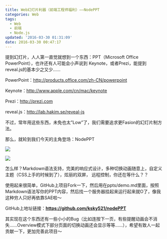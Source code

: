 ```yaml
---
title: Web幻灯片利器（前端工程师福利）——NodePPT
categories: Web
tags:
  - Web
  - 前端
  - Node.js
updated: '2016-03-30 01:31:09'
date: 2016-03-30 00:47:17
---
```


提到幻灯片，人人第一直觉就想到一个东西：PPT（Microsoft Office PowerPoint），也许还有人可能会小声说到 Keynote，或者Prezi，能提到reveal.js的基本少之又少……

PowerPoint：http://products.office.com/zh-CN/powerpoint

Keynote：http://www.apple.com/cn/mac/keynote

Prezi：http://prezi.com

reveal.js：http://lab.hakim.se/reveal-js

不过，常年用这些东西，未免也太”Low”了，我们需要追求更Fasion的幻灯片制方法。

那么，就轮到我们今天的主角登场：NodePPT

![](http://dreampiggy-image.test.upcdn.net/image/9/7c/5f478c96f02982f6155b5206c40a3.png)

![](http://dreampiggy-image.test.upcdn.net/image/9/aa/6c75dff6a7972a25e3d7617b2fdbc.png)

怎么样？Markdown语法支持，完美的响应式设计，多种切换动画随意上，自定义主题（CSS上手的时候到了），炫丽的双屏， 远程控制，你还在等什么？？

使用起来很简单，GitHub上项目Fork一下，然后用在ppts/demo.md里面，按照Markdown语法写你的PPT内容，然后找一个服务器挂起来运行起来就O了，像我这种穷人只好再依靠SAE啦～

GitHub上地址链接：**https://github.com/ksky521/nodePPT**

其实现在这个东西还有一些小小的Bug（比如连按下一页，有些提醒动画会不消失……Overview模式下部分页面的切换动画还会显示等等……），希望有致人一起贡献一下，更加完善此项目～